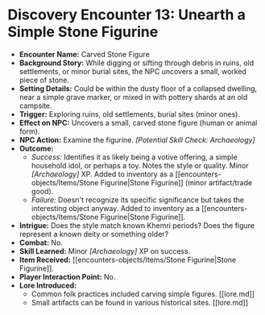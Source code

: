 # Discovery Encounter 13: Unearth a Simple Stone Figurine

*   **Encounter Name:** Carved Stone Figure
*   **Background Story:** While digging or sifting through debris in ruins, old settlements, or minor burial sites, the NPC uncovers a small, worked piece of stone.
*   **Setting Details:** Could be within the dusty floor of a collapsed dwelling, near a simple grave marker, or mixed in with pottery shards at an old campsite.
*   **Trigger:** Exploring ruins, old settlements, burial sites (minor ones).
*   **Effect on NPC:** Uncovers a small, carved stone figure (human or animal form).
*   **NPC Action:** Examine the figurine. *[Potential Skill Check: Archaeology]*
*   **Outcome:**
    *   *Success:* Identifies it as likely being a votive offering, a simple household idol, or perhaps a toy. Notes the style or quality. Minor *[Archaeology]* XP. Added to inventory as a [[encounters-objects/Items/Stone Figurine|Stone Figurine]] (minor artifact/trade good).
    *   *Failure:* Doesn't recognize its specific significance but takes the interesting object anyway. Added to inventory as a [[encounters-objects/Items/Stone Figurine|Stone Figurine]].
*   **Intrigue:** Does the style match known Khemri periods? Does the figure represent a known deity or something older?
*   **Combat:** No.
*   **Skill Learned:** Minor *[Archaeology]* XP on success.
*   **Item Received:** [[encounters-objects/Items/Stone Figurine|Stone Figurine]].
*   **Player Interaction Point:** No.
*   **Lore Introduced:**
    *   Common folk practices included carving simple figures. \[[lore.md]]
    *   Small artifacts can be found in various historical sites. \[[lore.md]] 
